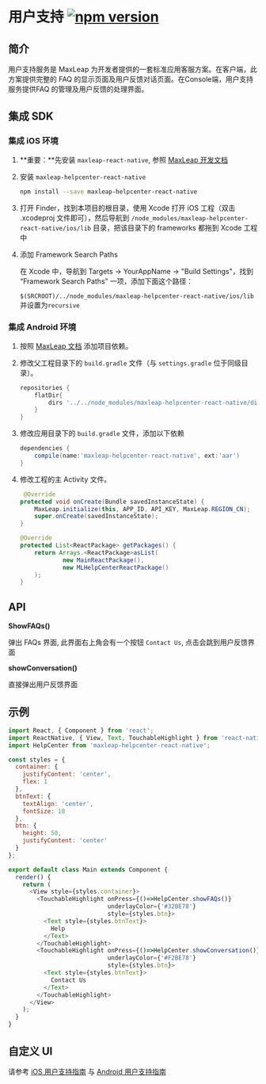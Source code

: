 
# 用户支持 [![npm version](https://badge.fury.io/js/maxleap-helpcenter-react-native.svg)](http://badge.fury.io/js/maxleap-helpcenter-react-native)

## 简介

用户支持服务是 MaxLeap 为开发者提供的一套标准应用客服方案。在客户端，此方案提供完整的 FAQ 的显示页面及用户反馈对话页面。在Console端，用户支持服务提供FAQ 的管理及用户反馈的处理界面。

## 集成 SDK

### 集成 iOS 环境

1. **重要：**先安装 `maxleap-react-native`, 参照 [MaxLeap 开发文档](ML_DOCS_LINK_PLACEHOLDER_SDK_QUICKSTART_REACTNATIVE)

2. 安装 `maxleap-helpcenter-react-native`

	```bash
	npm install --save maxleap-helpcenter-react-native
	```

3. 打开 Finder，找到本项目的根目录，使用 Xcode 打开 iOS 工程（双击 .xcodeproj 文件即可），然后导航到 `/node_modules/maxleap-helpcenter-react-native/ios/lib` 目录，把该目录下的 frameworks 都拖到 Xcode 工程中

4. 添加 Framework Search Paths

	在 Xcode 中，导航到 Targets -> YourAppName -> "Build Settings"，找到 “Framework Search Paths” 一项，添加下面这个路径：
	
	`$(SRCROOT)/../node_modules/maxleap-helpcenter-react-native/ios/lib` 并设置为`recursive`


### 集成 Android 环境

1. 按照 [MaxLeap 文档](ML_DOCS_GUIDE_LINK_PLACEHOLDER_ANDROID#SUPPORT_ZH) 添加项目依赖。

1. 修改父工程目录下的 `build.gradle` 文件（与 `settings.gradle` 位于同级目录）。

    ```groovy
    repositories {
        flatDir{
            dirs '../../node_modules/maxleap-helpcenter-react-native/dist/android'
        }
    }
    ```

2. 修改应用目录下的 `build.gradle` 文件，添加以下依赖

    ```groovy
    dependencies {
        compile(name:'maxleap-helpcenter-react-native', ext:'aar')
    }
    ```

3. 修改工程的主 Activity 文件。

    ```java
     @Override
    protected void onCreate(Bundle savedInstanceState) {
        MaxLeap.initialize(this, APP_ID, API_KEY, MaxLeap.REGION_CN);
        super.onCreate(savedInstanceState);
    }

    @Override
    protected List<ReactPackage> getPackages() {
        return Arrays.<ReactPackage>asList(
                new MainReactPackage(),
                new MLHelpCenterReactPackage()
        );
    }
    ```

## API



**ShowFAQs()**

弹出 FAQs 界面, 此界面右上角会有一个按钮 `Contact Us`, 点击会跳到用户反馈界面


**showConversation()**

直接弹出用户反馈界面


## 示例

```js
import React, { Component } from 'react';
import ReactNative, { View, Text, TouchableHighlight } from 'react-native';
import HelpCenter from 'maxleap-helpcenter-react-native';

const styles = {
  container: {
    justifyContent: 'center',
    flex: 1
  },
  btnText: {
    textAlign: 'center',
    fontSize: 18
  },
  btn: {
    height: 50,
    justifyContent: 'center'
  }
};

export default class Main extends Component {
  render() {
    return (
      <View style={styles.container}>
        <TouchableHighlight onPress={()=>HelpCenter.showFAQs()}
                            underlayColor={'#32BE78'}
                            style={styles.btn}>
          <Text style={styles.btnText}>
            Help
          </Text>
        </TouchableHighlight>
        <TouchableHighlight onPress={()=>HelpCenter.showConversation()}
                            underlayColor={'#F2BE78'}
                            style={styles.btn}>
          <Text style={styles.btnText}>
            Contact Us
          </Text>
        </TouchableHighlight>
      </View>
    );
  }
}
```

## 自定义 UI

请参考 [iOS 用户支持指南](ML_DOCS_GUIDE_LINK_PLACEHOLDER_IOS#SUPPORT_ZH) 与 [Android 用户支持指南](ML_DOCS_GUIDE_LINK_PLACEHOLDER_ANDROID#SUPPORT_ZH)